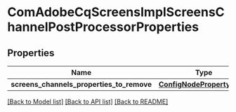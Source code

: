 # ComAdobeCqScreensImplScreensChannelPostProcessorProperties

## Properties
Name | Type | Description | Notes
------------ | ------------- | ------------- | -------------
**screens_channels_properties_to_remove** | [**ConfigNodePropertyArray**](ConfigNodePropertyArray.md) |  | [optional] 

[[Back to Model list]](../README.md#documentation-for-models) [[Back to API list]](../README.md#documentation-for-api-endpoints) [[Back to README]](../README.md)


